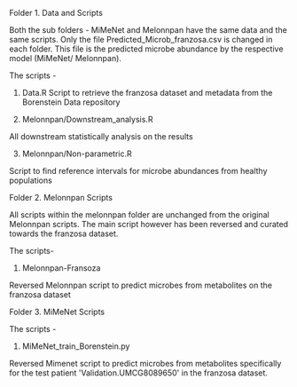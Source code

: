 Folder 1. Data and Scripts

Both the sub folders - MiMeNet and Melonnpan have the same data and the same scripts. Only the file Predicted_Microb_franzosa.csv is changed in each folder. This file is the predicted microbe abundance by the respective model (MiMeNet/ Melonnpan).

The scripts -

1. Data.R
    Script to retrieve the franzosa dataset and metadata from the Borenstein Data repository

2. Melonnpan/Downstream_analysis.R

All downstream statistically analysis on the results

3. Melonnpan/Non-parametric.R

Script to find reference intervals for microbe abundances from healthy populations

Folder 2. Melonnpan Scripts

All scripts within the melonnpan folder are unchanged from the original Melonnpan scripts. The main script however has been reversed and curated towards the franzosa dataset.

The scripts-

1. Melonnpan-Fransoza

Reversed Melonnpan script to predict microbes from metabolites on the franzosa dataset

Folder 3. MiMeNet Scripts

The scripts -

1. MiMeNet_train_Borenstein.py

Reversed Mimenet script to predict microbes from metabolites specifically for the test patient 'Validation.UMCG8089650' in the franzosa dataset.
